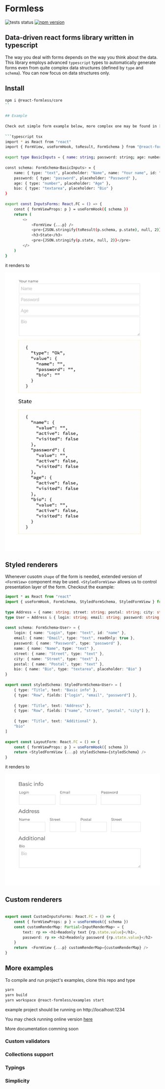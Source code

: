 # Formless

![tests status](https://github.com/gmoskal/react-formless/workflows/CI/badge.svg)
[![npm version](https://badge.fury.io/js/%40react-formless%2Fcore.svg)](https://badge.fury.io/js/%40react-formless%2Fcore)

## Data-driven react forms library written in typescript

The way you deal with forms depends on the way you think about the data.
This library employs advanced `typescript` types to automatically generate forms even
from quite complex data structures (defined by `type` and `schema`).
You can now focus on data structures only.

## Install

```sh
npm i @react-formless/core
``

## Example

Check out simple form example below, more complex one may be found in [examples folder](packages/examples/src) (online version may be found on [https://gmoskal.github.io/react-formless](https://gmoskal.github.io/react-formless))

```typescript tsx
import * as React from "react"
import { FormView, useFormHook, toResult, FormSchema } from "@react-formless/core"

export type BasicInputs = { name: string; password: string; age: number; bio: string }

const schema: FormSchema<BasicInputs> = {
    name: { type: "text", placeholder: "Name", name: "Your name", id: "name" },
    password: { type: "password", placeholder: "Password" },
    age: { type: "number", placeholder: "Age" },
    bio: { type: "textarea", placeholder: "Bio" }
}

export const InputsForms: React.FC = () => {
    const { formViewProps: p } = useFormHook({ schema })
    return (
        <>
            <FormView {...p} />
            <pre>{JSON.stringify(toResult(p.schema, p.state), null, 2)}</pre>
            <h3>State</h3>
            <pre>{JSON.stringify(p.state, null, 2)}</pre>
        </>
    )
}
```

it renders to

![tests status](packages/examples/assets/basic.png)

## Styled renderers

Whenever cusotm `shape` of the form is needed, extended version of `<FormView>` component may be used. `<StyledFormView>` allows us to control presentation layer of the form.
Checkout the example:

```typescript tsx
import * as React from "react"
import { useFormHook, FormSchema, StyledFormSchema, StyledFormView } from "@react-formless/core"

type Address = { name: string; street: string; postal: string; city: string }
type User = Address & { login: string; email: string; password: string; bio: string }

const schema: FormSchema<User> = {
    login: { name: "Login", type: "text", id: "name" },
    email: { name: "Email", type: "text", readOnly: true },
    password: { name: "Password", type: "password" },
    name: { name: "Name", type: "text" },
    street: { name: "Street", type: "text" },
    city: { name: "Street", type: "text" },
    postal: { name: "Postal", type: "text" },
    bio: { name: "Bio", type: "textarea", placeholder: "Bio" }
}

export const styledSchema: StyledFormSchema<User> = [
    { type: "Title", text: "Basic info" },
    { type: "Row", fields: ["login", "email", "password"] },

    { type: "Title", text: "Address" },
    { type: "Row", fields: ["name", "street", "postal", "city"] },

    { type: "Title", text: "Additional" },
    "bio"
]

export const LayoutForm: React.FC = () => {
    const { formViewProps: p } = useFormHook({ schema })
    return <StyledFormView {...p} styledSchema={styledSchema} />
}
```

it renders to

![tests status](packages/examples/assets/layout.png)

## Custom renderers

```typescript tsx

export const CustomInputsForms: React.FC = () => {
    const { formViewProps: p } = useFormHook({ schema })
    const customRenderMap: Partial<InputRenderMap> = {
        text: rp => <h1>Readonly text {rp.state.value}</h1>,
        password: rp => <h2>Readonly password {rp.state.value}</h2>
    }
    return  <FormView {...p} customRenderMap={customRenderMap} />
}
```

## More examples

To compile and run project's examples, clone this repo and type

```bash
yarn
yarn build
yarn workspace @react-formless/examples start
```

example project should be running on http://localhost:1234

You may check running online version [here](https://gmoskal.github.io/react-formless)

More documentation comming soon

### Custom validators

### Collections support

### Typings

### Simplicity

